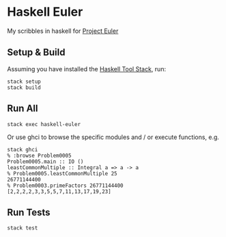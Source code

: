 # Haskell Euler
My scribbles in haskell for [Project Euler](https://projecteuler.net)

## Setup & Build
Assuming you have installed the [Haskell Tool Stack](https://www.haskellstack.org), run:
```
stack setup
stack build
```

## Run All
```
stack exec haskell-euler
```
Or use ghci to browse the specific modules and / or execute functions, e.g.
```
stack ghci
% :browse Problem0005
Problem0005.main :: IO ()
leastCommonMultiple :: Integral a => a -> a
% Problem0005.leastCommonMultiple 25
26771144400
% Problem0003.primeFactors 26771144400
[2,2,2,2,3,3,5,5,7,11,13,17,19,23]
```

## Run Tests
```
stack test
```